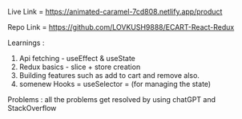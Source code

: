 Live Link = https://animated-caramel-7cd808.netlify.app/product

Repo Link = https://github.com/LOVKUSH9888/ECART-React-Redux

Learnings : 
1. Api fetching - useEffect & useState
2. Redux basics - slice + store creation
3. Building features such as add to cart and remove also.
4. somenew Hooks = useSelector = (for managing the state)

Problems : 
all the problems get resolved by using chatGPT and StackOverflow

